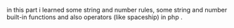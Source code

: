 in this part i learned some string and number rules, some string and number built-in functions and also operators (like spaceship) in php .
